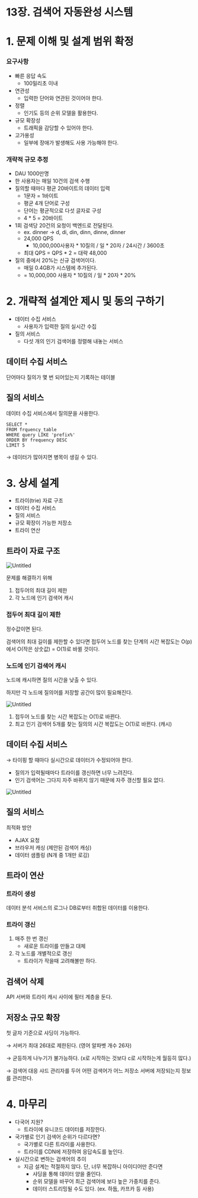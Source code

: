 # 13장. 검색어 자동완성 시스템

# 1. 문제 이해 및 설계 범위 확정

### 요구사항

- 빠른 응답 속도
    - 100밀리초 이내
- 연관성
    - 입력한 단어와 연관된 것이어야 한다.
- 정렬
    - 인기도 등의 순위 모델을 활용한다.
- 규모 확장성
    - 트래픽을 감당할 수 있어야 한다.
- 고가용성
    - 일부에 장애가 발생해도 사용 가능해야 한다.
    

### 개략적 규모 추정

- DAU 1000만명
- 한 사용자는 매일 10건의 검색 수행
- 질의할 때마다 평균 20바이트의 데이터 입력
    - 1문자 = 1바이트
    - 평균 4개 단어로 구성
    - 단어는 평균적으로 다섯 글자로 구성
    - 4 * 5 = 20바이트
- 1회 검색당 20건의 요청이 백엔드로 전달된다.
    - ex. dinner → d, di, din, dinn, dinne, dinner
    - 24,000 QPS
        - 10,000,000사용자 * 10질의 / 일 * 20자 / 24시간 / 3600초
    - 최대 QPS = QPS * 2 = 대략 48,000
- 질의 중에서 20%는 신규 검색어이다.
    - 매일 0.4GB가 시스템에 추가된다.
    - = 10,000,000 사용자 * 10질의 / 일 * 20자 * 20%

# 2. 개략적 설계안 제시 및 동의 구하기

- 데이터 수집 서비스
    - 사용자가 입력한 질의 실시간 수집
- 질의 서비스
    - 다섯 개의 인기 검색어를 정렬해 내놓는 서비스

## 데이터 수집 서비스

단어마다 질의가 몇 번 되어있는지 기록하는 테이블

## 질의 서비스

데이터 수집 서비스에서 질의문을 사용한다.

```
SELECT *
FROM frquency_table
WHERE query LIKE 'prefix%'
ORDER BY frequency DESC
LIMIT 5
```

→ 데이터가 많아지면 병목이 생길 수 있다.

# 3. 상세 설계

- 트라이(trie) 자료 구조
- 데이터 수집 서비스
- 질의 서비스
- 규모 확장이 가능한 저장소
- 트라이 연산

## 트라이 자료 구조

![Untitled](img/0.png)

문제를 해결하기 위해

1. 접두어의 최대 길이 제한
2. 각 노드에 인기 검색어 캐시

### 접두어 최대 길이 제한

정수값이면 된다.

검색어의 최대 길이를 제한할 수 있다면 접두어 노드를 찾는 단계의 시간 복잡도는 O(p)에서 O(작은 상숫값) = O(1)로 바뀔 것이다.

### 노드에 인기 검색어 캐시

노드에 캐시하면 질의 시간을 낮출 수 있다.

하지만 각 노드에 질의어를 저장할 공간이 많이 필요해진다.

![Untitled](img/1.png)

1. 접두어 노드를 찾는 시간 복잡도는 O(1)로 바뀐다.
2. 최고 인기 검색어 5개를 찾는 질의의 시간 복잡도는 O(1)로 바뀐다. (캐시)

## 데이터 수집 서비스

→ 타이핑 할 때마다 실시간으로 데이터가 수정되어야 한다.

- 질의가 입력될때마다 트라이를 갱신하면 너무 느려진다.
- 인기 검색어는 그다지 자주 바뀌지 않기 때문에 자주 갱신할 필요 없다.

![Untitled](img/2.png)

## 질의 서비스

최적화 방안

- AJAX 요청
- 브라우저 캐싱 (제안된 검색어 캐싱)
- 데이터 샘플링 (N개 중 1개만 로깅)

## 트라이 연산

### 트라이 생성

데이터 분석 서비스의 로그나 DB로부터 취합된 데이터를 이용한다.

### 트라이 갱신

1. 매주 한 번 갱신
    - 새로운 트라이를 만들고 대체
2. 각 노드를 개별적으로 갱신
    - 트라이가 작을때 고려해볼만 하다.

## 검색어 삭제

API 서버와 트라이 캐시 사이에 필터 계층을 둔다.

## 저장소 규모 확장

첫 글자 기준으로 샤딩이 가능하다.

→ 서버가 최대 26대로 제한된다. (영어 알파벳 개수 26자)

→ 균등하게 나누기가 불가능하다. (x로 시작하는 것보다 c로 시작하는게 월등히 많다.)

→ 검색어 대응 샤드 관리자를 두어 어떤 검색어가 어느 저장소 서버에 저장되는지 정보를 관리한다.

# 4. 마무리

- 다국어 지원?
    - 트라이에 유니코드 데이터를 저장한다.
- 국가별로 인기 검색어 순위가 다르다면?
    - 국가별로 다른 트라이를 사용한다.
    - 트라이를 CDN에 저장하여 응답속도를 높인다.
- 실시간으로 변하는 검색어의 추이
    - 지금 설계는 적절하지 않다. 단, 너무 복잡하니 아이디어만 준다면
        - 샤딩을 통해 데이터 양을 줄인다.
        - 순위 모델을 바꾸어 최근 검색어에 보다 높은 가중치를 준다.
        - 데이터 스트리밍될 수도 있다. (ex. 하둡, 카프카 등 사용)